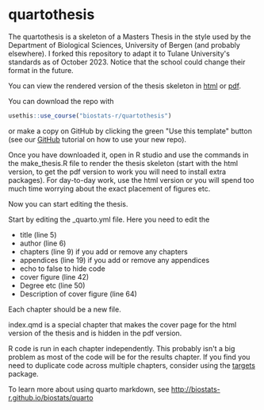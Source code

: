# quartothesis

<!-- badges: start -->

<!-- badges: end -->

The quartothesis is a skeleton of a Masters Thesis in the style used by the Department of Biological Sciences, University of Bergen (and probably elsewhere). I forked this repository to adapt it to Tulane University's standards as of October 2023. Notice that the school could change their format in the future. 

You can view the rendered version of the thesis skeleton in [html](https://biostats-r.github.io/quartothesis/) or [pdf](https://biostats-r.github.io/quartothesis/The-title-of-my-most-excellent-thesis.pdf).

You can download the repo with

``` r
usethis::use_course("biostats-r/quartothesis")
```

or make a copy on GitHub by clicking the green "Use this template" button (see our [GitHub](https://biostats-r.github.io/biostats/github/index.html) tutorial on how to use your new repo).

Once you have downloaded it, open in R studio and use the commands in the make_thesis.R file to render the thesis skeleton (start with the html version, to get the pdf version to work you will need to install extra packages). For day-to-day work, use the html version or you will spend too much time worrying about the exact placement of figures etc.

Now you can start editing the thesis.

Start by editing the \_quarto.yml file. Here you need to edit the

-   title (line 5)
-   author (line 6)
-   chapters (line 9) if you add or remove any chapters
-   appendices (line 19) if you add or remove any appendices
-   echo to false to hide code
-   cover figure (line 42)
-   Degree etc (line 50)
-   Description of cover figure (line 64)

Each chapter should be a new file.

index.qmd is a special chapter that makes the cover page for the html version of the thesis and is hidden in the pdf version.

R code is run in each chapter independently. This probably isn't a big problem as most of the code will be for the results chapter. If you find you need to duplicate code across multiple chapters, consider using the [targets](https://books.ropensci.org/targets/) package.

To learn more about using quarto markdown, see <http://biostats-r.github.io/biostats/quarto>
